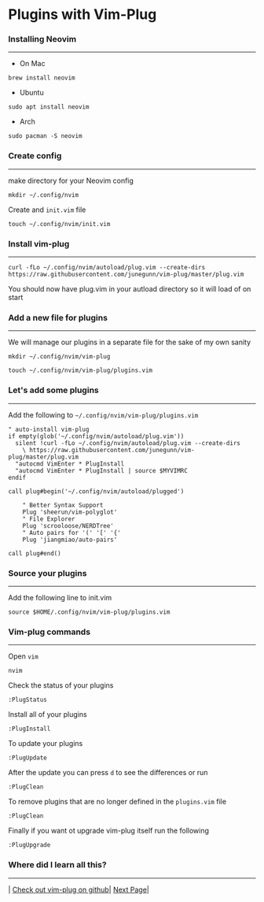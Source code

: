 # Plugins with Vim-Plug

### Installing Neovim
---

- On Mac

```
brew install neovim
```
- Ubuntu
```
sudo apt install neovim
```
- Arch
```
sudo pacman -S neovim
```

### Create config
---
make directory for your Neovim config
```
mkdir ~/.config/nvim
```

Create and `init.vim` file
```
touch ~/.config/nvim/init.vim
```

### Install vim-plug
---

```
curl -fLo ~/.config/nvim/autoload/plug.vim --create-dirs https://raw.githubusercontent.com/junegunn/vim-plug/master/plug.vim
```

You should now have plug.vim in your autload directory so it will load of on start

### Add a new file for plugins
---

We will manage our plugins in a separate file for the sake of my own sanity
```
mkdir ~/.config/nvim/vim-plug

touch ~/.config/nvim/vim-plug/plugins.vim
```

### Let's add some plugins
---

Add the following to `~/.config/nvim/vim-plug/plugins.vim`

```
" auto-install vim-plug
if empty(glob('~/.config/nvim/autoload/plug.vim'))
  silent !curl -fLo ~/.config/nvim/autoload/plug.vim --create-dirs
    \ https://raw.githubusercontent.com/junegunn/vim-plug/master/plug.vim
  "autocmd VimEnter * PlugInstall
  "autocmd VimEnter * PlugInstall | source $MYVIMRC
endif

call plug#begin('~/.config/nvim/autoload/plugged')

    " Better Syntax Support
    Plug 'sheerun/vim-polyglot'
    " File Explorer
    Plug 'scrooloose/NERDTree'
    " Auto pairs for '(' '[' '{'
    Plug 'jiangmiao/auto-pairs'

call plug#end()
```

### Source your plugins
---

Add the following line to init.vim
```
source $HOME/.config/nvim/vim-plug/plugins.vim
```

### Vim-plug commands
---

Open `vim`

```
nvim
```
Check the status of your plugins
```
:PlugStatus
```
Install all of your plugins
```
:PlugInstall
```
To update your plugins
```
:PlugUpdate
```
After the update you can press `d` to see the differences or run
```
:PlugClean
```
To remove plugins that are no longer defined in the `plugins.vim` file
```
:PlugClean
```
Finally if you want ot upgrade vim-plug itself run the following
```
:PlugUpgrade
```

### Where did I learn all this?
---

|  [Check out vim-plug on github](https://github.com/junegunn/vim-plug "https://github.com/junegunn/vim-plug")|  [Next Page](~/Documents/mdFiles/nvim/02plugin_install_with_vim_plug.md "~/Documents/mdFiles/nvim/02plugin_install_with_vim_plug.md")|